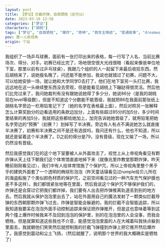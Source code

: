 ```yaml
---
layout: post
title: 【梦记】拦截炸弹，自我牺牲（还可以）
date: 2023-03-16 12:58
categories: ["梦记"]
characters: ["胡桃"]
tags: ["梦记", "自我牺牲", "爆炸", "原神", "救世主情结", "普通故事", "dreamwalk"]
pov: 第一人称视角
origin: 个站
---
```


我组织了一场乒乓球赛，面前有一张打印出来的表格，每一行写了人名、当前比赛场次、得分、对手。初赛已经比完了，场地很空很大光线很暗（看起来像爸单位地下室，那里以前有过乒乓球桌），我跟几个组织的人一起留下来最后收拾东西。然后胡桃来了，说她报名晚了，问还能不能参加，我说也就错过了初赛，问题不大，可以给她安排一场，就让她和大学同学D去打了，他们在地下室另一头打比赛，我远远地在这一头继续整东西没去旁观，但是能看见胡桃上下蹦跶得很灵活。然后他们比完过来了，我问她裁判有没有跟她说她得了多少分，她说86分（是我的胡桃现在level等级数），但是不知道这个分数能不能晋级，我就把86在我面前那张纸上胡桃名字旁边一栏用铅笔记下了（她的名字在表格最上面），然后对照另一张解释怎么计算奖励分的边看适用的条款边加分，上面有些超过85分的加5分，多少时间里结束的再加5分，我就把这些都给她加上，加完告诉她她晋级了，就用铅笔把她名字旁边的“预赛”（初赛？）划掉写了半决赛。旁边有人有点不满说她怎么就直接半决赛了，初赛和半决赛之间不是还有选拔吗，我问还有什么，他也不知道，所以就还是留着这个半决赛了。D之前的得分是79，没有晋级，现在又输了一场，所以仍然没有晋级。

然后我感觉我们在的这个地下室要被人从外面攻击了，视觉上从上帝视角看见有颗炸弹从天上往下朝我们这个体育馆直直地掉下来（就像兆里炸教堂那颗炸弹，昨天睡前刚刚看见过），我们中有人给体育馆施了个保护咒，所以上帝视角里整个黑乎乎的建筑外面套了一个透明的椭球形泡泡（昨天童话镇看见过rumple给贝儿所在的海盗船施了个类似颜色材质的保护咒，之前空间看见过的一种汽车充气保护膜也差不多这样）。我们都很紧张地等在里面，然后我说这个保护咒不够保护我们的，炸弹还是会穿过它把我们都炸掉，我们要有人出去把炸弹推离轨道丢到别的地方去。然后我就从保护泡泡里出去了，站在外面用自己的魔法发射了一颗类似拦截导弹的东西朝那颗炸弹飞过去，炸弹是智能会躲避的，我的拦截不会智能追踪，所以我知道我要呆在泡泡外面手动控制追踪来保证把炸弹推开，但是这也意味着等到这两个撞上爆炸时候我来不及回到泡泡的保护里，别的在泡泡里的人会没事，而我会牺牲。但是就算知道这些我也不介意，能感觉泡泡里面的人在大喊着叫我快点躲到里面去，我就朝他们笑笑然后就控制我的拦截飞弹撞到炸弹上把它推开然后爆炸了。我感觉到震动和尘土飞扬，（然后就醒了，说明那个世界的我大概确实是牺牲了）
